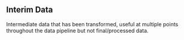 ## Interim Data

Intermediate data that has been transformed, useful at multiple points throughout the data pipeline but not final/processed data. 
